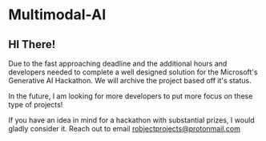 # Multimodal-AI
## HI There!



Due to the fast approaching deadline and the additional hours and developers needed to complete a well designed solution for the Microsoft's Generative AI Hackathon. We will archive the project based off it's status.

In the future, I am looking for more developers to put more focus on these type of projects!

If you have an idea in mind for a hackathon with substantial prizes, I would gladly consider it. Reach out to email robjectprojects@protonmail.com
